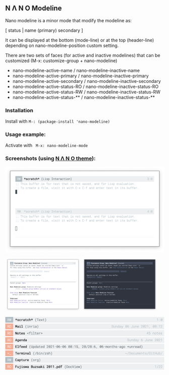 ## N Λ N O Modeline

Nano modeline is a minor mode that modify the modeline as:

[ status | name (primary)                               secondary ]

It can be displayed at the bottom (mode-line) or at the top (header-line)
depending on nano-modeline-position custom setting.

There are two sets of faces (for active and inactive modelines) that
can be customized (M-x: customize-group + nano-modeline)

- nano-modeline-active-name      / nano-modeline-inactive-name
- nano-modeline-active-primary   / nano-modeline-inactive-primary
- nano-modeline-active-secondary / nano-modeline-inactive-secondary
- nano-modeline-active-status-RO / nano-modeline-inactive-status-RO
- nano-modeline-active-status-RW / nano-modeline-inactive-status-RW
- nano-modeline-active-status-** / nano-modeline-inactive-status-**

### Installation

Install with `M-: (package-install 'nano-modeline)`

### Usage example:

Activate with ` M-x: nano-modeline-mode`

### Screenshots (using [N Λ N O theme](https://github.com/rougier/nano-theme)):

![](images/nano-modeline.png)

<div>
<img src="./images/nano-modeline-light.png" width=47.5%>
<img src="./images/nano-modeline-dark.png"  width=47.5%>
</div>

![](images/nano-modeline-default.png)
![](images/nano-modeline-mu4e.png)
![](images/nano-modeline-deft.png)
![](images/nano-modeline-agenda.png)
![](images/nano-modeline-elfeed.png)
![](images/nano-modeline-term.png)
![](images/nano-modeline-capture.png)
![](images/nano-modeline-docview.png)


